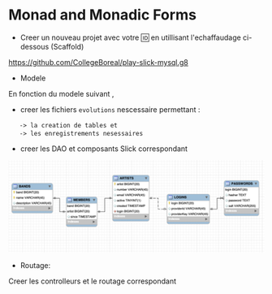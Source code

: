 # Monad and Monadic Forms


* Creer un nouveau projet avec votre :id: en utillisant l'echaffaudage ci-dessous (Scaffold)

https://github.com/CollegeBoreal/play-slick-mysql.g8

* Modele

En fonction du modele suivant , 

  -  creer les fichiers `evolutions` nescessaire permettant :
  ```
     -> la creation de tables et 
     -> les enregistrements nesessaires 
  ```
  - creer les DAO et composants Slick correspondant

![alt tag](./CraveNG.png)

* Routage:

Creer les controlleurs et le routage correspondant 


